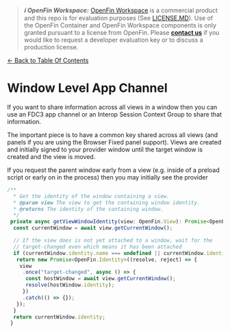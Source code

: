 > **_:information_source: OpenFin Workspace:_** [OpenFin Workspace](https://www.openfin.co/workspace/) is a commercial product and this repo is for evaluation purposes (See [LICENSE.MD](../../../LICENSE.MD)). Use of the OpenFin Container and OpenFin Workspace components is only granted pursuant to a license from OpenFin. Please [**contact us**](https://www.openfin.co/workspace/poc/) if you would like to request a developer evaluation key or to discuss a production license.

[<- Back to Table Of Contents](../README.md)

# Window Level App Channel

If you want to share information across all views in a window then you can use an FDC3 app channel or an Interop Session Context Group to share that information.

The important piece is to have a common key shared across all views (and panels if you are using the Browser Fixed panel support). Views are created and initially signed to your provider window until the target window is created and the view is moved.

If you request the parent window early from a view (e.g. inside of a preload script or early on in the process) then you may initially see the provider

```js
/**
  * Get the identity of the window containing a view.
  * @param view The view to get the containing window identity.
  * @returns The identity of the containing window.
  */
 private async getViewWindowIdentity(view: OpenFin.View): Promise<OpenFin.Identity> {
  const currentWindow = await view.getCurrentWindow();

  // If the view does is not yet attached to a window, wait for the
  // target-changed even which means it has been attached
  if (currentWindow.identity.name === undefined || currentWindow.identity.name === currentWindow.identity.uuid) {
   return new Promise<OpenFin.Identity>((resolve, reject) => {
    view
     .once("target-changed", async () => {
      const hostWindow = await view.getCurrentWindow();
      resolve(hostWindow.identity);
     })
     .catch(() => {});
   });
  }
  return currentWindow.identity;
 }
```

